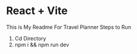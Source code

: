 # React + Vite

This is My Readme For Travel Planner 
Steps to Run 
1. Cd Directory
2. npm i && npm run dev